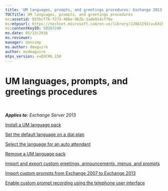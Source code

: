 ```yaml
---
title: 'UM languages, prompts, and greetings procedures: Exchange 2013 Help'
TOCTitle: UM languages, prompts, and greetings procedures
ms:assetid: 935bcf76-f27d-406e-962b-3adb014cf76e
ms:mtpsurl: https://technet.microsoft.com/en-us/library/JJ863293(v=EXCHG.150)
ms:contentKeyID: 50387248
ms.date: 05/13/2016
ms.reviewer: 
manager: dansimp
ms.author: dmaguire
author: msdmaguire
mtps_version: v=EXCHG.150
---
```


# UM languages, prompts, and greetings procedures

 

_**Applies to:** Exchange Server 2013_


[Install a UM language pack](install-a-um-language-pack-exchange-2013-help.md)

[Set the default language on a dial plan](https://docs.microsoft.com/en-us/exchange/voice-mail-unified-messaging/greetings-announcements-menus-and-prompts/set-dial-plan-default-language)

[Select the language for an auto attendant](https://docs.microsoft.com/en-us/exchange/voice-mail-unified-messaging/greetings-announcements-menus-and-prompts/select-auto-attendant-language)

[Remove a UM language pack](remove-a-um-language-pack-exchange-2013-help.md)

[Import and export custom greetings, announcements, menus, and prompts](import-and-export-custom-greetings-announcements-menus-and-prompts-exchange-2013-help.md)

[Import custom prompts from Exchange 2007 to Exchange 2013](import-custom-prompts-from-exchange-2007-to-exchange-2013-exchange-2013-help.md)

[Enable custom prompt recording using the telephone user interface](https://docs.microsoft.com/en-us/exchange/voice-mail-unified-messaging/greetings-announcements-menus-and-prompts/enable-custom-prompt-recording)

